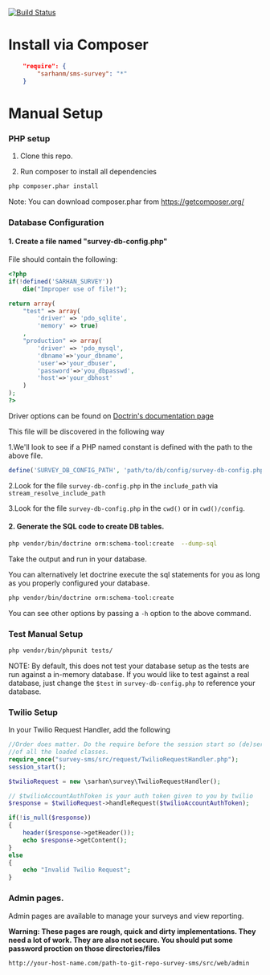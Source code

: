 
[![Build Status](https://travis-ci.org/sarhanm/sms-survey.png)](https://travis-ci.org/sarhanm/sms-survey)

# Install via Composer

```json
    "require": {
        "sarhanm/sms-survey": "*"        
    }
```


# Manual Setup

### PHP setup

1. Clone this repo.

2. Run composer to install all dependencies
    
```bash
php composer.phar install
```    

Note: You can download composer.phar from https://getcomposer.org/

### Database Configuration

#### 1. Create a file named "survey-db-config.php"

File should contain the following:
    
```php
<?php
if(!defined('SARHAN_SURVEY'))
    die("Improper use of file!");

return array(
    "test" => array(
        'driver' => 'pdo_sqlite',
        'memory' => true)
    ,
    "production" => array(
        'driver' => 'pdo_mysql',
        'dbname'=>'your_dbname',
        'user'=>'your_dbuser',
        'password'=>'you_dbpasswd',
        'host'=>'your_dbhost'
    )
);
?>
```

Driver options can be found on [Doctrin's documentation page](http://doctrine-dbal.readthedocs.org/en/latest/reference/configuration.html#driver)

This file will be discovered in the following way

1.We'll look to see if a PHP named constant is defined with the path to the above file. 
```php
define('SURVEY_DB_CONFIG_PATH', 'path/to/db/config/survey-db-config.php');
```

2.Look for the file `survey-db-config.php` in the `include_path` via `stream_resolve_include_path` 

3.Look for the file `survey-db-config.php` in the `cwd()` or in `cwd()/config`.


#### 2. Generate the SQL code to create DB tables.

```bash
php vendor/bin/doctrine orm:schema-tool:create  --dump-sql
```

Take the output and run in your database.

You can alternatively let doctrine execute the sql statements for you as long as you properly configured your database.

```bash
php vendor/bin/doctrine orm:schema-tool:create
```

You can see other options by passing a `-h` option to the above command.

### Test Manual Setup

```bash    
php vendor/bin/phpunit tests/
```

NOTE: By default, this does not test your database setup as the tests are run against a in-memory database. If you would like to test against a real database, just change the `$test` in `survey-db-config.php` to reference your database.

### Twilio Setup

In your Twilio Request Handler, add the following

```php
//Order does matter. Do the require before the session start so (de)serialization is aware
//of all the loaded classes.
require_once("survey-sms/src/request/TwilioRequestHandler.php");
session_start();

$twilioRequest = new \sarhan\survey\TwilioRequestHandler();

// $twilioAccountAuthToken is your auth token given to you by twilio
$response = $twilioRequest->handleRequest($twilioAccountAuthToken);

if(!is_null($response))
{
    header($response->getHeader());
    echo $response->getContent();
}
else
{
    echo "Invalid Twilio Request";
}
```

### Admin pages.

Admin pages are available to manage your surveys and view reporting.

**Warning: These pages are rough, quick and dirty implementations. They need a lot of work. They are also not secure. You should put some password proction on those directories/files**

`http://your-host-name.com/path-to-git-repo-survey-sms/src/web/admin`

